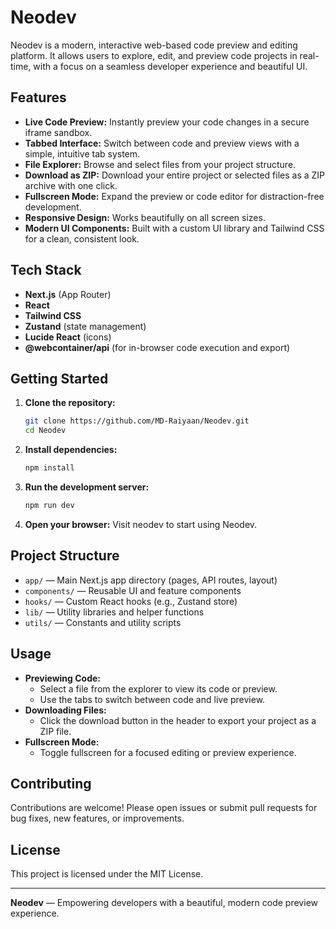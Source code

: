 # Neodev

Neodev is a modern, interactive web-based code preview and editing platform. It allows users to explore, edit, and preview code projects in real-time, with a focus on a seamless developer experience and beautiful UI.

## Features

- **Live Code Preview:** Instantly preview your code changes in a secure iframe sandbox.
- **Tabbed Interface:** Switch between code and preview views with a simple, intuitive tab system.
- **File Explorer:** Browse and select files from your project structure.
- **Download as ZIP:** Download your entire project or selected files as a ZIP archive with one click.
- **Fullscreen Mode:** Expand the preview or code editor for distraction-free development.
- **Responsive Design:** Works beautifully on all screen sizes.
- **Modern UI Components:** Built with a custom UI library and Tailwind CSS for a clean, consistent look.

## Tech Stack

- **Next.js** (App Router)
- **React**
- **Tailwind CSS**
- **Zustand** (state management)
- **Lucide React** (icons)
- **@webcontainer/api** (for in-browser code execution and export)

## Getting Started

1. **Clone the repository:**
   ```sh
   git clone https://github.com/MD-Raiyaan/Neodev.git
   cd Neodev
   ```
2. **Install dependencies:**
   ```sh
   npm install
   ```
3. **Run the development server:**
   ```sh
   npm run dev
   ```
4. **Open your browser:**
   Visit neodev to start using Neodev.

## Project Structure

- `app/` — Main Next.js app directory (pages, API routes, layout)
- `components/` — Reusable UI and feature components
- `hooks/` — Custom React hooks (e.g., Zustand store)
- `lib/` — Utility libraries and helper functions
- `utils/` — Constants and utility scripts

## Usage

- **Previewing Code:**
  - Select a file from the explorer to view its code or preview.
  - Use the tabs to switch between code and live preview.
- **Downloading Files:**
  - Click the download button in the header to export your project as a ZIP file.
- **Fullscreen Mode:**
  - Toggle fullscreen for a focused editing or preview experience.

## Contributing

Contributions are welcome! Please open issues or submit pull requests for bug fixes, new features, or improvements.

## License

This project is licensed under the MIT License.

---

**Neodev** — Empowering developers with a beautiful, modern code preview experience.
